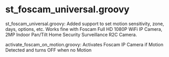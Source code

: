 # st_foscam_universal.groovy
st_foscam_universal.groovy:
Added support to set motion sensitivity, zone, days, options, etc.
Works fine with Foscam Full HD 1080P WiFi IP Camera, 2MP Indoor Pan/Tilt Home Security Surveillance R2C Camera.

activate_foscam_on_motion.groovy:
Activates Foscam IP Camera if Motion Detected and turns OFF when no Motion
